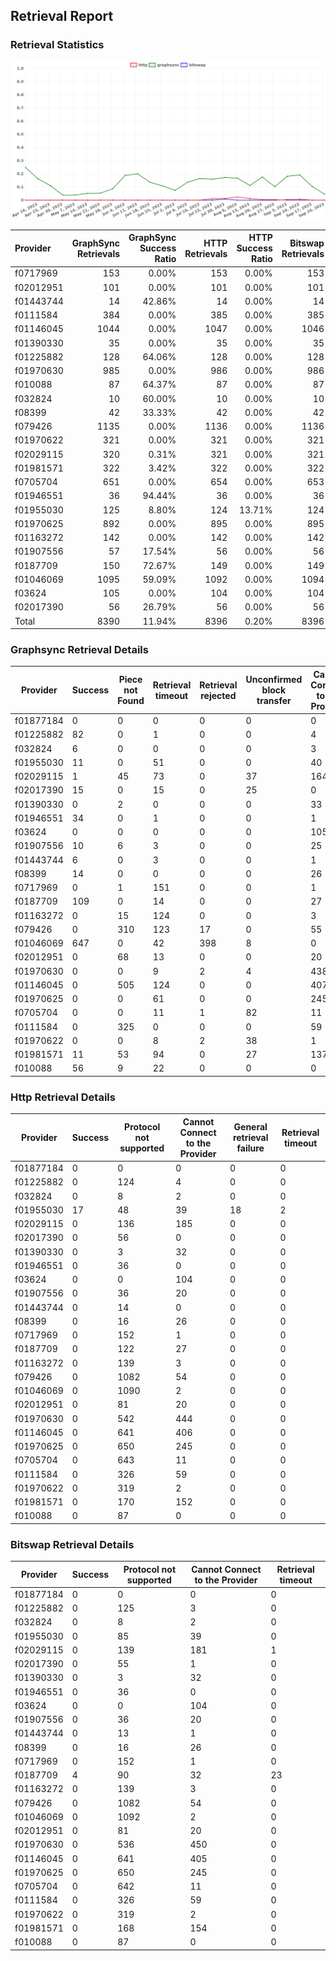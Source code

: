 ## Retrieval Report
### Retrieval Statistics
<img src="https://raw.githubusercontent.com/data-preservation-programs/filplus-checker-assets/main/filecoin-project/filecoin-plus-large-datasets/issues/1529/1696067348900.png"/>

| Provider  | GraphSync Retrievals | GraphSync Success Ratio | HTTP Retrievals | HTTP Success Ratio | Bitswap Retrievals | Bitswap Success Ratio |
| :-------- | -------------------: | ----------------------: | --------------: | -----------------: | -----------------: | --------------------: |
| f0717969  |                  153 |                   0.00% |             153 |              0.00% |                153 |                 0.00% |
| f02012951 |                  101 |                   0.00% |             101 |              0.00% |                101 |                 0.00% |
| f01443744 |                   14 |                  42.86% |              14 |              0.00% |                 14 |                 0.00% |
| f0111584  |                  384 |                   0.00% |             385 |              0.00% |                385 |                 0.00% |
| f01146045 |                 1044 |                   0.00% |            1047 |              0.00% |               1046 |                 0.00% |
| f01390330 |                   35 |                   0.00% |              35 |              0.00% |                 35 |                 0.00% |
| f01225882 |                  128 |                  64.06% |             128 |              0.00% |                128 |                 0.00% |
| f01970630 |                  985 |                   0.00% |             986 |              0.00% |                986 |                 0.00% |
| f010088   |                   87 |                  64.37% |              87 |              0.00% |                 87 |                 0.00% |
| f032824   |                   10 |                  60.00% |              10 |              0.00% |                 10 |                 0.00% |
| f08399    |                   42 |                  33.33% |              42 |              0.00% |                 42 |                 0.00% |
| f079426   |                 1135 |                   0.00% |            1136 |              0.00% |               1136 |                 0.00% |
| f01970622 |                  321 |                   0.00% |             321 |              0.00% |                321 |                 0.00% |
| f02029115 |                  320 |                   0.31% |             321 |              0.00% |                321 |                 0.00% |
| f01981571 |                  322 |                   3.42% |             322 |              0.00% |                322 |                 0.00% |
| f0705704  |                  651 |                   0.00% |             654 |              0.00% |                653 |                 0.00% |
| f01946551 |                   36 |                  94.44% |              36 |              0.00% |                 36 |                 0.00% |
| f01955030 |                  125 |                   8.80% |             124 |             13.71% |                124 |                 0.00% |
| f01970625 |                  892 |                   0.00% |             895 |              0.00% |                895 |                 0.00% |
| f01163272 |                  142 |                   0.00% |             142 |              0.00% |                142 |                 0.00% |
| f01907556 |                   57 |                  17.54% |              56 |              0.00% |                 56 |                 0.00% |
| f0187709  |                  150 |                  72.67% |             149 |              0.00% |                149 |                 2.68% |
| f01046069 |                 1095 |                  59.09% |            1092 |              0.00% |               1094 |                 0.00% |
| f03624    |                  105 |                   0.00% |             104 |              0.00% |                104 |                 0.00% |
| f02017390 |                   56 |                  26.79% |              56 |              0.00% |                 56 |                 0.00% |
| Total     |                 8390 |                  11.94% |            8396 |              0.20% |               8396 |                 0.05% |

### Graphsync Retrieval Details
| Provider  | Success | Piece not Found | Retrieval timeout | Retrieval rejected | Unconfirmed block transfer | Cannot Connect to the Provider | General retrieval failure | Retrieval not free | Provider not online | Retrieval throttled |
| --------- | ------- | --------------- | ----------------- | ------------------ | -------------------------- | ------------------------------ | ------------------------- | ------------------ | ------------------- | ------------------- |
| f01877184 | 0       | 0               | 0                 | 0                  | 0                          | 0                              | 0                         | 0                  | 0                   | 0                   |
| f01225882 | 82      | 0               | 1                 | 0                  | 0                          | 4                              | 29                        | 12                 | 0                   | 0                   |
| f032824   | 6       | 0               | 0                 | 0                  | 0                          | 3                              | 1                         | 0                  | 0                   | 0                   |
| f01955030 | 11      | 0               | 51                | 0                  | 0                          | 40                             | 0                         | 0                  | 23                  | 0                   |
| f02029115 | 1       | 45              | 73                | 0                  | 37                         | 164                            | 0                         | 0                  | 0                   | 0                   |
| f02017390 | 15      | 0               | 15                | 0                  | 25                         | 0                              | 1                         | 0                  | 0                   | 0                   |
| f01390330 | 0       | 2               | 0                 | 0                  | 0                          | 33                             | 0                         | 0                  | 0                   | 0                   |
| f01946551 | 34      | 0               | 1                 | 0                  | 0                          | 1                              | 0                         | 0                  | 0                   | 0                   |
| f03624    | 0       | 0               | 0                 | 0                  | 0                          | 105                            | 0                         | 0                  | 0                   | 0                   |
| f01907556 | 10      | 6               | 3                 | 0                  | 0                          | 25                             | 13                        | 0                  | 0                   | 0                   |
| f01443744 | 6       | 0               | 3                 | 0                  | 0                          | 1                              | 4                         | 0                  | 0                   | 0                   |
| f08399    | 14      | 0               | 0                 | 0                  | 0                          | 26                             | 0                         | 0                  | 0                   | 2                   |
| f0717969  | 0       | 1               | 151               | 0                  | 0                          | 1                              | 0                         | 0                  | 0                   | 0                   |
| f0187709  | 109     | 0               | 14                | 0                  | 0                          | 27                             | 0                         | 0                  | 0                   | 0                   |
| f01163272 | 0       | 15              | 124               | 0                  | 0                          | 3                              | 0                         | 0                  | 0                   | 0                   |
| f079426   | 0       | 310             | 123               | 17                 | 0                          | 55                             | 0                         | 630                | 0                   | 0                   |
| f01046069 | 647     | 0               | 42                | 398                | 8                          | 0                              | 0                         | 0                  | 0                   | 0                   |
| f02012951 | 0       | 68              | 13                | 0                  | 0                          | 20                             | 0                         | 0                  | 0                   | 0                   |
| f01970630 | 0       | 0               | 9                 | 2                  | 4                          | 438                            | 0                         | 0                  | 532                 | 0                   |
| f01146045 | 0       | 505             | 124               | 0                  | 0                          | 407                            | 8                         | 0                  | 0                   | 0                   |
| f01970625 | 0       | 0               | 61                | 0                  | 0                          | 245                            | 0                         | 0                  | 586                 | 0                   |
| f0705704  | 0       | 0               | 11                | 1                  | 82                         | 11                             | 1                         | 327                | 218                 | 0                   |
| f0111584  | 0       | 325             | 0                 | 0                  | 0                          | 59                             | 0                         | 0                  | 0                   | 0                   |
| f01970622 | 0       | 0               | 8                 | 2                  | 38                         | 1                              | 0                         | 0                  | 272                 | 0                   |
| f01981571 | 11      | 53              | 94                | 0                  | 27                         | 137                            | 0                         | 0                  | 0                   | 0                   |
| f010088   | 56      | 9               | 22                | 0                  | 0                          | 0                              | 0                         | 0                  | 0                   | 0                   |

### Http Retrieval Details
| Provider  | Success | Protocol not supported | Cannot Connect to the Provider | General retrieval failure | Retrieval timeout |
| --------- | ------- | ---------------------- | ------------------------------ | ------------------------- | ----------------- |
| f01877184 | 0       | 0                      | 0                              | 0                         | 0                 |
| f01225882 | 0       | 124                    | 4                              | 0                         | 0                 |
| f032824   | 0       | 8                      | 2                              | 0                         | 0                 |
| f01955030 | 17      | 48                     | 39                             | 18                        | 2                 |
| f02029115 | 0       | 136                    | 185                            | 0                         | 0                 |
| f02017390 | 0       | 56                     | 0                              | 0                         | 0                 |
| f01390330 | 0       | 3                      | 32                             | 0                         | 0                 |
| f01946551 | 0       | 36                     | 0                              | 0                         | 0                 |
| f03624    | 0       | 0                      | 104                            | 0                         | 0                 |
| f01907556 | 0       | 36                     | 20                             | 0                         | 0                 |
| f01443744 | 0       | 14                     | 0                              | 0                         | 0                 |
| f08399    | 0       | 16                     | 26                             | 0                         | 0                 |
| f0717969  | 0       | 152                    | 1                              | 0                         | 0                 |
| f0187709  | 0       | 122                    | 27                             | 0                         | 0                 |
| f01163272 | 0       | 139                    | 3                              | 0                         | 0                 |
| f079426   | 0       | 1082                   | 54                             | 0                         | 0                 |
| f01046069 | 0       | 1090                   | 2                              | 0                         | 0                 |
| f02012951 | 0       | 81                     | 20                             | 0                         | 0                 |
| f01970630 | 0       | 542                    | 444                            | 0                         | 0                 |
| f01146045 | 0       | 641                    | 406                            | 0                         | 0                 |
| f01970625 | 0       | 650                    | 245                            | 0                         | 0                 |
| f0705704  | 0       | 643                    | 11                             | 0                         | 0                 |
| f0111584  | 0       | 326                    | 59                             | 0                         | 0                 |
| f01970622 | 0       | 319                    | 2                              | 0                         | 0                 |
| f01981571 | 0       | 170                    | 152                            | 0                         | 0                 |
| f010088   | 0       | 87                     | 0                              | 0                         | 0                 |

### Bitswap Retrieval Details
| Provider  | Success | Protocol not supported | Cannot Connect to the Provider | Retrieval timeout |
| --------- | ------- | ---------------------- | ------------------------------ | ----------------- |
| f01877184 | 0       | 0                      | 0                              | 0                 |
| f01225882 | 0       | 125                    | 3                              | 0                 |
| f032824   | 0       | 8                      | 2                              | 0                 |
| f01955030 | 0       | 85                     | 39                             | 0                 |
| f02029115 | 0       | 139                    | 181                            | 1                 |
| f02017390 | 0       | 55                     | 1                              | 0                 |
| f01390330 | 0       | 3                      | 32                             | 0                 |
| f01946551 | 0       | 36                     | 0                              | 0                 |
| f03624    | 0       | 0                      | 104                            | 0                 |
| f01907556 | 0       | 36                     | 20                             | 0                 |
| f01443744 | 0       | 13                     | 1                              | 0                 |
| f08399    | 0       | 16                     | 26                             | 0                 |
| f0717969  | 0       | 152                    | 1                              | 0                 |
| f0187709  | 4       | 90                     | 32                             | 23                |
| f01163272 | 0       | 139                    | 3                              | 0                 |
| f079426   | 0       | 1082                   | 54                             | 0                 |
| f01046069 | 0       | 1092                   | 2                              | 0                 |
| f02012951 | 0       | 81                     | 20                             | 0                 |
| f01970630 | 0       | 536                    | 450                            | 0                 |
| f01146045 | 0       | 641                    | 405                            | 0                 |
| f01970625 | 0       | 650                    | 245                            | 0                 |
| f0705704  | 0       | 642                    | 11                             | 0                 |
| f0111584  | 0       | 326                    | 59                             | 0                 |
| f01970622 | 0       | 319                    | 2                              | 0                 |
| f01981571 | 0       | 168                    | 154                            | 0                 |
| f010088   | 0       | 87                     | 0                              | 0                 |
